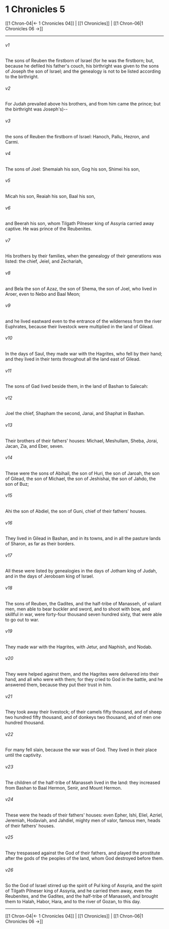 # 1 Chronicles 5

[[1 Chron-04|← 1 Chronicles 04]] | [[1 Chronicles]] | [[1 Chron-06|1 Chronicles 06 →]]
***



###### v1 
The sons of Reuben the firstborn of Israel (for he was the firstborn; but, because he defiled his father's couch, his birthright was given to the sons of Joseph the son of Israel; and the genealogy is not to be listed according to the birthright. 

###### v2 
For Judah prevailed above his brothers, and from him came the prince; but the birthright was Joseph's)-- 

###### v3 
the sons of Reuben the firstborn of Israel: Hanoch, Pallu, Hezron, and Carmi. 

###### v4 
The sons of Joel: Shemaiah his son, Gog his son, Shimei his son, 

###### v5 
Micah his son, Reaiah his son, Baal his son, 

###### v6 
and Beerah his son, whom Tilgath Pilneser king of Assyria carried away captive. He was prince of the Reubenites. 

###### v7 
His brothers by their families, when the genealogy of their generations was listed: the chief, Jeiel, and Zechariah, 

###### v8 
and Bela the son of Azaz, the son of Shema, the son of Joel, who lived in Aroer, even to Nebo and Baal Meon; 

###### v9 
and he lived eastward even to the entrance of the wilderness from the river Euphrates, because their livestock were multiplied in the land of Gilead. 

###### v10 
In the days of Saul, they made war with the Hagrites, who fell by their hand; and they lived in their tents throughout all the land east of Gilead. 

###### v11 
The sons of Gad lived beside them, in the land of Bashan to Salecah: 

###### v12 
Joel the chief, Shapham the second, Janai, and Shaphat in Bashan. 

###### v13 
Their brothers of their fathers' houses: Michael, Meshullam, Sheba, Jorai, Jacan, Zia, and Eber, seven. 

###### v14 
These were the sons of Abihail, the son of Huri, the son of Jaroah, the son of Gilead, the son of Michael, the son of Jeshishai, the son of Jahdo, the son of Buz; 

###### v15 
Ahi the son of Abdiel, the son of Guni, chief of their fathers' houses. 

###### v16 
They lived in Gilead in Bashan, and in its towns, and in all the pasture lands of Sharon, as far as their borders. 

###### v17 
All these were listed by genealogies in the days of Jotham king of Judah, and in the days of Jeroboam king of Israel. 

###### v18 
The sons of Reuben, the Gadites, and the half-tribe of Manasseh, of valiant men, men able to bear buckler and sword, and to shoot with bow, and skillful in war, were forty-four thousand seven hundred sixty, that were able to go out to war. 

###### v19 
They made war with the Hagrites, with Jetur, and Naphish, and Nodab. 

###### v20 
They were helped against them, and the Hagrites were delivered into their hand, and all who were with them; for they cried to God in the battle, and he answered them, because they put their trust in him. 

###### v21 
They took away their livestock; of their camels fifty thousand, and of sheep two hundred fifty thousand, and of donkeys two thousand, and of men one hundred thousand. 

###### v22 
For many fell slain, because the war was of God. They lived in their place until the captivity. 

###### v23 
The children of the half-tribe of Manasseh lived in the land: they increased from Bashan to Baal Hermon, Senir, and Mount Hermon. 

###### v24 
These were the heads of their fathers' houses: even Epher, Ishi, Eliel, Azriel, Jeremiah, Hodaviah, and Jahdiel, mighty men of valor, famous men, heads of their fathers' houses. 

###### v25 
They trespassed against the God of their fathers, and played the prostitute after the gods of the peoples of the land, whom God destroyed before them. 

###### v26 
So the God of Israel stirred up the spirit of Pul king of Assyria, and the spirit of Tilgath Pilneser king of Assyria, and he carried them away, even the Reubenites, and the Gadites, and the half-tribe of Manasseh, and brought them to Halah, Habor, Hara, and to the river of Gozan, to this day.

***
[[1 Chron-04|← 1 Chronicles 04]] | [[1 Chronicles]] | [[1 Chron-06|1 Chronicles 06 →]]
